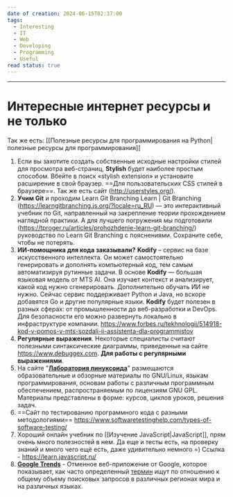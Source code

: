 ```yaml
---
date of creation: 2024-06-15T02:37:00
tags:
  - Interesting
  - IT
  - Web
  - Developing
  - Programming
  - Useful
read status: true
---
```

---
# Интересные интернет ресурсы и не только


Так же есть: [[Полезные ресурсы для программирования на Python|полезные ресурсы для программирования]]

1. Если вы захотите создать собственные исходные настройки стилей для просмотра веб-страниц, **Stylish** будет наиболее простым способом. Вбейте в поиск «stylish extension» и установите расширение в свой браузер. ==Для пользовательских CSS стилей в браузере==. Так же есть сайт (http://userstyles.org/).
2. **Учим Git** и проходим Learn Git Branching Learn | Git Branching (https://learngitbranching.js.org/?locale=ru_RU) — это интерактивный учебник по Git, направленный на закрепление теории прохождением наглядной практики. А для лучшего погружения мы подготовили (https://tproger.ru/articles/prohozhdenie-learn-git-branching/) руководство по Learn Git Branching с пояснениями. Сохраните себе, чтобы не потерять.
3. **ИИ-помощника для кода заказывали?** **Kodify** – сервис на базе искусственного интеллекта. Он может самостоятельно генерировать и дополнять компьютерный код, тем самым автоматизируя рутинные задачи. В основе **Kodify** — большая языковая модель от MTS AI. Она изучает контекст и анализирует, какой код нужно сгенерировать. Дополнительно обучать ИИ не нужно. Сейчас сервис поддерживает Python и Java, но вскоре добавятся Go и другие популярные языки. **Kodify** будет полезен в разных сферах: от промышленности до веб-разработки и DevOps. Для безопасности его можно развернуть локально в инфраструктуре компании. https://www.forbes.ru/tekhnologii/514918-kod-v-pomos-v-mts-sozdali-ii-assistenta-dla-programmistov
4. **Регулярные выражения**. Некоторые специалисты считают полезными синтаксические диаграммы, приведенные на сайте https://www.debuggex.com. **Для работы с регулярными выражениями**.
5. На сайте "**[Лаборатория линуксоида](https://younglinux.info/)**" размещаются образовательные и обзорные материалы по GNU/Linux, языкам программирования, основам работы с различным программным обеспечением, распространяемым по лицензиям GNU GPL. Материалы представлены в форме: курсов, циклов уроков, решения задач.
6. ==Сайт по тестированию программного кода с разными методологиями== https://www.softwaretestinghelp.com/types-of-software-testing/
7. Хороший онлайн учебник по [[Изучение JavaScript|JavaScript]], прям очень много полезностей в нем. Да еще и тесты есть, на проверку знаний и много чего ещё есть, даже удивительно немного =) Ссылка - https://learn.javascript.ru/
8. [**Google Trends**](https://trends.google.com/trends/) - Отменное веб-приложение от Google, которое показывает, как часто определенный [термин](https://ru.wikipedia.org/wiki/%D0%A2%D0%B5%D1%80%D0%BC%D0%B8%D0%BD "Термин") ищут по отношению к общему объему поисковых запросов в различных регионах мира и на различных языках.